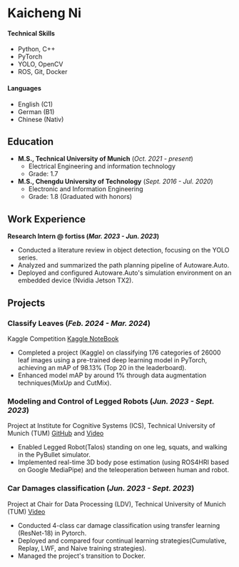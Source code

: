 # Kaicheng Ni

#### Technical Skills
- Python, C++
- PyTorch
- YOLO, OpenCV
- ROS, Git, Docker
 
#### Languages
- English (C1)
- German (B1)
- Chinese (Nativ)

## Education							       		
- **M.S., Technical University of Munich** (_Oct. 2021 - present_)
    - Electrical Engineering and information technology
    - Grade: 1.7	 			        		 
- **M.S., Chengdu University of Technology** (_Sept. 2016 - Jul. 2020_)
    - Electronic and Information Engineering 
    - Grade: 1.8 (Graduated with honors)

## Work Experience
**Research Intern @ fortiss (_Mar. 2023 - Jun. 2023_)**
- Conducted a literature review in object detection, focusing on the YOLO series.
- Analyzed and summarized the path planning pipeline of Autoware.Auto.
- Deployed and configured Autoware.Auto's simulation environment on an embedded device (Nvidia Jetson TX2).


## Projects
### Classify Leaves (_Feb. 2024 - Mar. 2024_)
Kaggle Competition [Kaggle NoteBook](https://www.kaggle.com/code/kaichengni/leaves-classification)
- Completed a project (Kaggle) on classifying 176 categories of 26000 leaf images using a pre-trained deep learning model in PyTorch, achieving an mAP of 98.13% (Top 20 in the leaderboard).
- Enhanced model mAP by around 1% through data augmentation techniques(MixUp and CutMix).


### Modeling and Control of Legged Robots (_Jun. 2023 - Sept. 2023_) 
Project at Institute for Cognitive Systems (ICS), Technical University of Munich (TUM) [GitHub](https://github.com/kcniii/leggedRobot) and [Video](https://www.youtube.com/watch?v=Dbm4_3v5M8o&list=PLTr-Gm-CrZQjIVvHujCXf0h5PL2NB1dwW)

- Enabled Legged Robot(Talos) standing on one leg, squats, and walking in the PyBullet simulator.
- Implemented real-time 3D body pose estimation (using ROS4HRI based on Google MediaPipe) and the teleoperation between human and robot.

### Car Damages classification (_Jun. 2023 - Sept. 2023_) 

Project at Chair for Data Processing (LDV), Technical University of Munich (TUM) [Video](https://www.youtube.com/watch?v=Dbm4_3v5M8o&list=PLTr-Gm-CrZQjIVvHujCXf0h5PL2NB1dwW)
- Conducted 4-class car damage classification using transfer learning (ResNet-18) in Pytorch.
- Deployed and compared four continual learning strategies(Cumulative, Replay, LWF, and Naive training strategies).
- Managed the project's transition to Docker.
